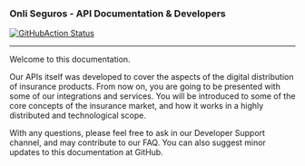 ### Onli Seguros - API Documentation & Developers

[![GitHubAction Status](https://github.com/onliseguros/docs/workflows/build/badge.svg?branch=master)](https://github.com/onliseguros/docs/actions)

---

Welcome to this documentation.

Our APIs itself was developed to cover the aspects of the digital distribution of insurance products. From now on, 
you are going to be presented with some of our integrations and services. You will be introduced to some of the core concepts 
of the insurance market, and how it works in a highly distributed and technological scope.

With any questions, please feel free to ask in our Developer Support channel, and may contribute to our FAQ. 
You can also suggest minor updates to this documentation at GitHub.
